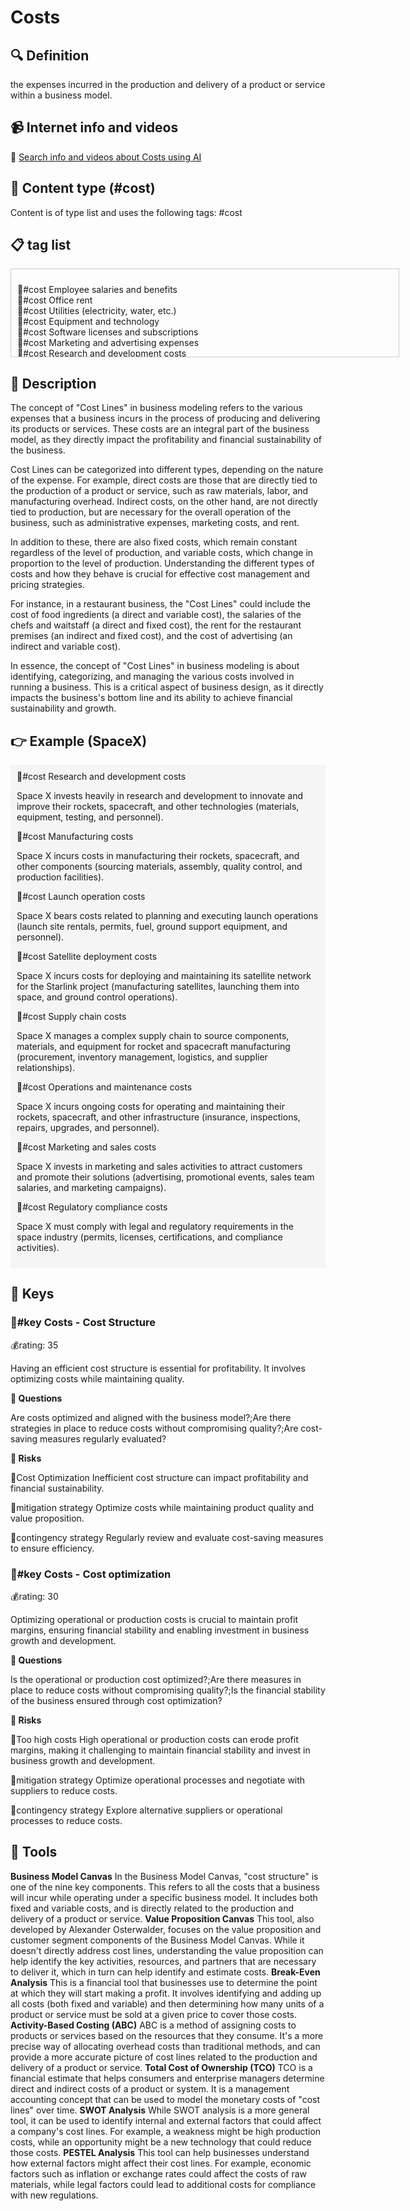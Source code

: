 
# Costs


## 🔍 Definition
the expenses incurred in the production and delivery of a product or service within a business model.


## 📹 Internet info and videos
🤖 [Search info and videos about Costs using AI](https://www.perplexity.ai/search?q=videos+about+Costs:+the+expenses+incurred+in+the+production+and+delivery+of+a+product+or+service+within+a+business+model.
)

## 📰 Content type (#cost)
Content is of type list and uses the following tags: #cost



## 📋 tag list

<div style='max-height: 120px; overflow-y: auto; border: 1px solid #ccc; padding: 10px; width: 600px;'>
  <ul style='list-style-type: none; padding-left: 0;'>


<li>💸#cost  Employee salaries and benefits</li>
<li>💸#cost  Office rent</li>
<li>💸#cost  Utilities (electricity, water, etc.)</li>
<li>💸#cost  Equipment and technology</li>
<li>💸#cost  Software licenses and subscriptions</li>
<li>💸#cost  Marketing and advertising expenses</li>
<li>💸#cost  Research and development costs</li>
<li>💸#cost  Inventory or raw materials</li>
<li>💸#cost  Manufacturing or production expenses</li>
<li>💸#cost  Shipping and logistics costs</li>
<li>💸#cost  Packaging materials</li>
<li>💸#cost  Professional services (legal, accounting, consulting)</li>
<li>💸#cost  Insurance premiums</li>
<li>💸#cost  Travel and accommodation expenses</li>
<li>💸#cost  Office supplies</li>
<li>💸#cost  Website hosting and maintenance</li>
<li>💸#cost  Customer acquisition costs</li>
<li>💸#cost  IT infrastructure and support</li>
<li>💸#cost  Cloud computing services</li>
<li>💸#cost  Data storage and management</li>
<li>💸#cost  Product development expenses</li>
<li>💸#cost  Quality control and testing</li>
<li>💸#cost  Regulatory compliance costs</li>
<li>💸#cost  Intellectual property fees</li>
<li>💸#cost  Sales and distribution expenses</li>
<li>💸#cost  Customer support and service costs</li>
<li>💸#cost  Training and development programs</li>
<li>💸#cost  Event sponsorship or participation fees</li>
<li>💸#cost  Market research and surveys</li>
<li>💸#cost  Content creation and production</li>
<li>💸#cost  Payment processing fees</li>
<li>💸#cost  Taxes and government fees</li>
<li>💸#cost  Depreciation and amortization</li>
<li>💸#cost  Repairs and maintenance</li>
<li>💸#cost  Outsourcing expenses</li>
<li>💸#cost  Prototyping and samples</li>
<li>💸#cost  Warranty and customer returns</li>
<li>💸#cost  Data security and privacy measures</li>
<li>💸#cost  Product or service certifications</li>
<li>💸#cost  Affiliate or referral program costs</li>
<li>💸#cost  Office furniture and equipment</li>
<li>💸#cost  Packaging design and printing</li>
<li>💸#cost  Employee training and education</li>
<li>💸#cost  Sales commissions and incentives</li>
<li>💸#cost  Legal disputes and settlements</li>
<li>💸#cost  Customer retention and loyalty programs</li>
<li>💸#cost  IT security and cybersecurity measures</li>
<li>💸#cost  Market entry or expansion costs</li>
<li>💸#cost  Debt servicing and interest payments</li>
<li>💸#cost  Trade show or conference attendance</li>
<li>💸#cost  Employee recruitment and hiring costs</li>
<li>💸#cost  Product or service customization expenses</li>
<li>💸#cost  Licensing or royalty fees</li>
<li>💸#cost  Translation or localization services</li>
<li>💸#cost  Bank fees and charges</li>
<li>💸#cost  Contingency and emergency funds</li>
<li>💸#cost  Product or service refresh or updates</li>
<li>💸#cost  Customer feedback and satisfaction surveys</li>
<li>💸#cost  Intellectual property infringement defense</li>
<li>💸#cost  Outsourced customer support services</li>
<li>💸#cost  Environmental sustainability initiatives</li>
<li>💸#cost  Donations and sponsorships</li>
<li>💸#cost  Performance bonuses and incentives</li>
<li>💸#cost  Payment of dividends to investors</li>
<li>💸#cost  Travel and entertainment expenses</li>
<li>💸#cost  Product recalls and quality control issues</li>
<li>💸#cost  Regulatory compliance audits</li>
<li>💸#cost  Telecommunications and internet expenses</li>
<li>💸#cost  Market analysis and competitive research</li>
<li>💸#cost  Employee benefits and perks</li>
<li>💸#cost  Office renovations or improvements</li>
<li>💸#cost  Sales and marketing software tools</li>
<li>💸#cost  Corporate branding and identity</li>
<li>💸#cost  Patent or trademark registrations</li>
<li>💸#cost  Legal and patent filings</li>
<li>💸#cost  Audit and accounting fees</li>
<li>💸#cost  Intellectual property licensing</li>
<li>💸#cost  Product liability insurance</li>
<li>💸#cost  Employee health and wellness programs</li>
<li>💸#cost  Intellectual property enforcement</li>

  </ul>
</div>

## 📖 Description
The concept of "Cost Lines" in business modeling refers to the various expenses that a business incurs in the process of producing and delivering its products or services. These costs are an integral part of the business model, as they directly impact the profitability and financial sustainability of the business.

Cost Lines can be categorized into different types, depending on the nature of the expense. For example, direct costs are those that are directly tied to the production of a product or service, such as raw materials, labor, and manufacturing overhead. Indirect costs, on the other hand, are not directly tied to production, but are necessary for the overall operation of the business, such as administrative expenses, marketing costs, and rent.

In addition to these, there are also fixed costs, which remain constant regardless of the level of production, and variable costs, which change in proportion to the level of production. Understanding the different types of costs and how they behave is crucial for effective cost management and pricing strategies.

For instance, in a restaurant business, the "Cost Lines" could include the cost of food ingredients (a direct and variable cost), the salaries of the chefs and waitstaff (a direct and fixed cost), the rent for the restaurant premises (an indirect and fixed cost), and the cost of advertising (an indirect and variable cost).

In essence, the concept of "Cost Lines" in business modeling is about identifying, categorizing, and managing the various costs involved in running a business. This is a critical aspect of business design, as it directly impacts the business's bottom line and its ability to achieve financial sustainability and growth.

## 👉 Example (SpaceX)

<div style="background-color: #f5f5f5; padding: 10px;">💸#cost Research and development costs

Space X invests heavily in research and development to innovate and improve their rockets, spacecraft, and other technologies (materials, equipment, testing, and personnel).

💸#cost Manufacturing costs

Space X incurs costs in manufacturing their rockets, spacecraft, and other components (sourcing materials, assembly, quality control, and production facilities).

💸#cost Launch operation costs

Space X bears costs related to planning and executing launch operations (launch site rentals, permits, fuel, ground support equipment, and personnel).

💸#cost Satellite deployment costs

Space X incurs costs for deploying and maintaining its satellite network for the Starlink project (manufacturing satellites, launching them into space, and ground control operations).

💸#cost Supply chain costs

Space X manages a complex supply chain to source components, materials, and equipment for rocket and spacecraft manufacturing (procurement, inventory management, logistics, and supplier relationships).

💸#cost Operations and maintenance costs

Space X incurs ongoing costs for operating and maintaining their rockets, spacecraft, and other infrastructure (insurance, inspections, repairs, upgrades, and personnel).

💸#cost Marketing and sales costs

Space X invests in marketing and sales activities to attract customers and promote their solutions (advertising, promotional events, sales team salaries, and marketing campaigns).

💸#cost Regulatory compliance costs

Space X must comply with legal and regulatory requirements in the space industry (permits, licenses, certifications, and compliance activities).

</div>

## 🔑 Keys

### 🔑#key Costs - Cost Structure

💰rating: 35


Having an efficient cost structure is essential for profitability. It involves optimizing costs while maintaining quality.

**💭 Questions**

Are costs optimized and aligned with the business model?;Are there strategies in place to reduce costs without compromising quality?;Are cost-saving measures regularly evaluated?

**🚨 Risks**

🚨Cost Optimization
Inefficient cost structure can impact profitability and financial sustainability.

🚨mitigation strategy
Optimize costs while maintaining product quality and value proposition.

🚨contingency strategy
Regularly review and evaluate cost-saving measures to ensure efficiency.


### 🔑#key Costs - Cost optimization

💰rating: 30


Optimizing operational or production costs is crucial to maintain profit margins, ensuring financial stability and enabling investment in business growth and development.

**💭 Questions**

Is the operational or production cost optimized?;Are there measures in place to reduce costs without compromising quality?;Is the financial stability of the business ensured through cost optimization?

**🚨 Risks**

🚨Too high costs
High operational or production costs can erode profit margins, making it challenging to maintain financial stability and invest in business growth and development.

🚨mitigation strategy
Optimize operational processes and negotiate with suppliers to reduce costs.

🚨contingency strategy
Explore alternative suppliers or operational processes to reduce costs.



## 🧰 Tools
**Business Model Canvas**
In the Business Model Canvas, "cost structure" is one of the nine key components. This refers to all the costs that a business will incur while operating under a specific business model. It includes both fixed and variable costs, and is directly related to the production and delivery of a product or service.
**Value Proposition Canvas**
This tool, also developed by Alexander Osterwalder, focuses on the value proposition and customer segment components of the Business Model Canvas. While it doesn't directly address cost lines, understanding the value proposition can help identify the key activities, resources, and partners that are necessary to deliver it, which in turn can help identify and estimate costs.
**Break-Even Analysis**
This is a financial tool that businesses use to determine the point at which they will start making a profit. It involves identifying and adding up all costs (both fixed and variable) and then determining how many units of a product or service must be sold at a given price to cover those costs.
**Activity-Based Costing (ABC)**
ABC is a method of assigning costs to products or services based on the resources that they consume. It's a more precise way of allocating overhead costs than traditional methods, and can provide a more accurate picture of cost lines related to the production and delivery of a product or service.
**Total Cost of Ownership (TCO)**
TCO is a financial estimate that helps consumers and enterprise managers determine direct and indirect costs of a product or system. It is a management accounting concept that can be used to model the monetary costs of "cost lines" over time.
**SWOT Analysis**
While SWOT analysis is a more general tool, it can be used to identify internal and external factors that could affect a company's cost lines. For example, a weakness might be high production costs, while an opportunity might be a new technology that could reduce those costs.
**PESTEL Analysis**
This tool can help businesses understand how external factors might affect their cost lines. For example, economic factors such as inflation or exchange rates could affect the costs of raw materials, while legal factors could lead to additional costs for compliance with new regulations.
